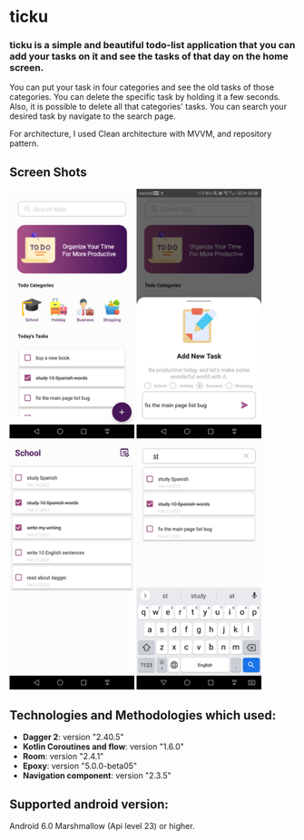 # ticku
### ticku is a simple and beautiful todo-list application that you can add your tasks on it and see the tasks of that day on the home screen.
You can put your task in four categories and see the old tasks of those categories. 
You can delete the specific task by holding it a few seconds. Also, it is possible to delete all that categories' tasks.
You can search your desired task by navigate to the search page.

For architecture, I used Clean architecture with MVVM, and repository pattern.

## Screen Shots
<img src="https://github.com/melikaafrakhteh/ticku/blob/main/screen%20shots/mainpage.jpg" width="220px"/></a>
<img src="https://github.com/melikaafrakhteh/ticku/blob/main/screen%20shots/add.jpg" width="220px"/></a>
<img src="https://github.com/melikaafrakhteh/ticku/blob/main/screen%20shots/category.jpg" width="220px"/></a>
<img src="https://github.com/melikaafrakhteh/ticku/blob/main/screen%20shots/search.jpg" width="220px"/></a>

## Technologies and Methodologies which used:
 - **Dagger 2**: version "2.40.5"
 - **Kotlin Coroutines and flow**: version "1.6.0"
 - **Room**: version "2.4.1"
 - **Epoxy**: version "5.0.0-beta05"
 - **Navigation component**: version "2.3.5"

## Supported android version:
  Android 6.0 Marshmallow (Api level 23) or higher.

